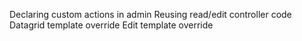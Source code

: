 Declaring custom actions in admin
Reusing read/edit controller code
Datagrid template override
Edit template override
